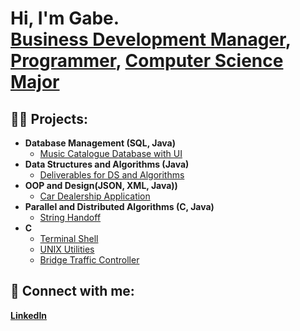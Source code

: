 <h1>Hi, I'm Gabe. <br/> 
  <a href="https://www.linkedin.com/in/gabriel-augustin-26abbb197/">Business Development Manager</a>,
  <a href="https://github.com/gaug1801">Programmer</a>,
  <a href="https://www.linkedin.com/in/gabriel-augustin-26abbb197/">Computer Science Major</a><!--,  <a href="https://www.youtube.com/c/joshmadakor">YouTuber</a></h1> -->

<h2>👨‍💻 Projects:</h2>

- <b>Database Management (SQL, Java)</b>
  - [Music Catalogue Database with UI](https://github.com/gaug1801/Project-4)
- <b>Data Structures and Algorithms (Java)</b>
  - [Deliverables for DS and Algorithms](https://github.com/gaug1801/Deliverables)
- <b> OOP and Design(JSON, XML, Java))</b>
  - [Car Dealership Application](https://github.com/Guacamoley/Car-Dealership-Android-App)
- <b>Parallel and Distributed Algorithms (C, Java)</b>
  - [String Handoff](https://github.com/gaug1801/String-Handoff)
- <b>C</b>
  - [Terminal Shell](https://github.com/gaug1801/Terminal-Shell)
  - [UNIX Utilities](https://github.com/gaug1801/Unix-Utilities)
  - [Bridge Traffic Controller](https://github.com/gaug1801/Thread-Synchronization)

<h2> 🤳 Connect with me:</h2>
<a href="https://www.linkedin.com/in/gabriel-augustin-26abbb197/"><b>LinkedIn</b></a>

<!--
**joshmadakor1/joshmadakor1** is a ✨ _special_ ✨ repository because its `README.md` (this file) appears on your GitHub profile.

Here are some ideas to get you started:

- 🔭 I’m currently working on ...
- 🌱 I’m currently learning ...
- 👯 I’m looking to collaborate on ...
- 🤔 I’m looking for help with ...
- 💬 Ask me about ...
- 📫 How to reach me: ...
- 😄 Pronouns: ...
- ⚡ Fun fact: ...
-->
